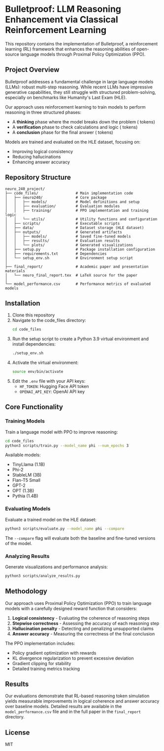 # Bulletproof: LLM Reasoning Enhancement via Classical Reinforcement Learning

This repository contains the implementation of Bulletproof, a reinforcement learning (RL) framework that enhances the reasoning abilities of open-source language models through Proximal Policy Optimization (PPO).

## Project Overview

Bulletproof addresses a fundamental challenge in large language models (LLMs): robust multi-step reasoning. While recent LLMs have impressive generative capabilities, they still struggle with structured problem-solving, especially on benchmarks like Humanity's Last Exam (HLE).

Our approach uses reinforcement learning to train models to perform reasoning in three structured phases:
- A **thinking** phase where the model breaks down the problem (<think> tokens)
- A **verification** phase to check calculations and logic (<verify> tokens)
- A **conclusion** phase for the final answer (<conclude> tokens)

Models are trained and evaluated on the HLE dataset, focusing on:
- Improving logical consistency
- Reducing hallucinations
- Enhancing answer accuracy

## Repository Structure

```
neuro_240_project/
├── code_files/                 # Main implementation code
│   ├── neuro240/               # Core package
│   │   ├── models/             # Model definitions and setup
│   │   ├── evaluation/         # Evaluation modules 
│   │   ├── training/           # PPO implementation and training logic
│   │   └── utils/              # Utility functions and configuration
│   ├── scripts/                # Executable scripts
│   ├── data/                   # Dataset storage (HLE dataset)
│   ├── outputs/                # Generated artifacts
│   │   ├── models/             # Saved fine-tuned models
│   │   ├── results/            # Evaluation results
│   │   └── plots/              # Generated visualizations
│   ├── setup.py                # Package installation configuration
│   ├── requirements.txt        # Dependencies
│   └── setup_env.sh            # Environment setup script
│
├── final_report/               # Academic paper and presentation materials
│   └── neuro_final_report.tex  # LaTeX source for the paper
│
└── model_performance.csv       # Performance metrics of evaluated models
```

## Installation

1. Clone this repository
2. Navigate to the code_files directory:
   ```bash
   cd code_files
   ```
3. Run the setup script to create a Python 3.9 virtual environment and install dependencies:
   ```bash
   ./setup_env.sh
   ```
4. Activate the virtual environment:
   ```bash
   source env/bin/activate
   ```
5. Edit the `.env` file with your API keys:
   - `HF_TOKEN`: Hugging Face API token
   - `OPENAI_API_KEY`: OpenAI API key

## Core Functionality

### Training Models

Train a language model with PPO to improve reasoning:

```bash
cd code_files
python3 scripts/train.py --model_name phi --num_epochs 3
```

Available models:
- TinyLlama (1.1B)
- Phi-2
- StableLM (3B)
- Flan-T5 Small
- GPT-2
- OPT (1.3B)
- Pythia (1.4B)

### Evaluating Models

Evaluate a trained model on the HLE dataset:

```bash
python3 scripts/evaluate.py --model_name phi --compare
```

The `--compare` flag will evaluate both the baseline and fine-tuned versions of the model.

### Analyzing Results

Generate visualizations and performance analysis:

```bash
python3 scripts/analyze_results.py
```

## Methodology

Our approach uses Proximal Policy Optimization (PPO) to train language models with a carefully designed reward function that considers:

1. **Logical consistency** - Evaluating the coherence of reasoning steps
2. **Stepwise correctness** - Assessing the accuracy of each reasoning step
3. **Hallucination penalty** - Detecting and penalizing unsupported claims
4. **Answer accuracy** - Measuring the correctness of the final conclusion

The PPO implementation includes:
- Policy gradient optimization with rewards
- KL divergence regularization to prevent excessive deviation
- Gradient clipping for stability
- Detailed training metrics tracking

## Results

Our evaluations demonstrate that RL-based reasoning token simulation yields measurable improvements in logical coherence and answer accuracy over baseline models. Detailed results are available in the `model_performance.csv` file and in the full paper in the `final_report` directory.

## License

MIT 
